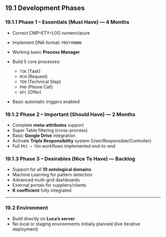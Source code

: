 ## 19.1 Development Phases

### 19.1.1 Phase 1 – Essentials (Must Have) — 4 Months
- Correct CMP–ETY–LOG nomenclature  
- Implement DNA format: `PRXYYNNNN`  
- Working basic **Process Manager**  
- Build 5 core processes:
  
    - `TSK` (Task)  
    - `RCH` (Request)  
    - `TEH` (Technical Step)  
    - `PHO` (Phone Call)  
    - `OFC` (Offer)
    
- Basic automatic triggers enabled

### 19.1.2 Phase 2 – Important (Should Have) — 2 Months  
- Complete **meta-attributes** support  
- Super Table filtering (cross-process)  
- Basic **Google Drive** integration  
- Activate **Triple Responsibility** system (User/Responsible/Controller)  
- Full `PRJ → TEH` workflows implemented end-to-end

### 19.1.3 Phase 3 – Desirables (Nice To Have) — Backlog  
- Support for all **10 ontological domains**  
- Machine Learning for pattern detection  
- Advanced multi-grid dashboards  
- External portals for suppliers/clients  
- **K coefficient** fully integrated

---

### 19.2 Environment  
- Build directly on **Luca’s server**  
- No local or staging environments initially planned (live iterative deployment)
